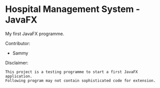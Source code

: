 # Hospital Management System - JavaFX
My first JavaFX programme.

Contributor:
- Sammy

Disclaimer:
```
This project is a testing programme to start a first JavaFX application.
Following program may not contain sophisticated code for extension.
```
